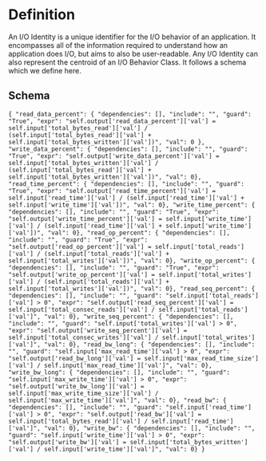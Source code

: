 # Definition
An I/O Identity is a unique identifier for the I/O behavior of an application. It encompasses all of the information required to understand how an application does I/O, but aims to also be user-readable. Any I/O Identity can also represent the centroid of an I/O Behavior Class. It follows a schema which we define here.
## Schema
`
{
    "read_data_percent": {
        "dependencies": [],
        "include": "",
        "guard": "True",
        "expr": "self.output['read_data_percent']['val'] = self.input['total_bytes_read']['val'] / (self.input['total_bytes_read']['val'] + self.input['total_bytes_written']['val'])",
        "val": 0
    },
    "write_data_percent": {
        "dependencies": [],
        "include": "",
        "guard": "True",
        "expr": "self.output['write_data_percent']['val'] = self.input['total_bytes_written']['val'] / (self.input['total_bytes_read']['val'] + self.input['total_bytes_written']['val'])",
        "val": 0},
    "read_time_percent": {
        "dependencies": [],
        "include": "",
        "guard": "True",
        "expr": "self.output['read_time_percent']['val'] = self.input['read_time']['val'] / (self.input['read_time']['val'] + self.input['write_time']['val'])",
        "val": 0},
    "write_time_percent": {
        "dependencies": [],
        "include": "",
        "guard": "True",
        "expr": "self.output['write_time_percent']['val'] = self.input['write_time']['val'] / (self.input['read_time']['val'] + self.input['write_time']['val'])",
        "val": 0},
    "read_op_percent": {
        "dependencies": [],
        "include": "",
        "guard": "True",
        "expr": "self.output['read_op_percent']['val'] = self.input['total_reads']['val'] / (self.input['total_reads']['val'] + self.input['total_writes']['val'])",
        "val": 0},
    "write_op_percent": {
        "dependencies": [],
        "include": "",
        "guard": "True",
        "expr": "self.output['write_op_percent']['val'] = self.input['total_writes']['val'] / (self.input['total_reads']['val'] + self.input['total_writes']['val'])",
        "val": 0},
    "read_seq_percent": {
        "dependencies": [],
        "include": "",
        "guard": "self.input['total_reads']['val'] > 0",
        "expr": "self.output['read_seq_percent']['val'] = self.input['total_consec_reads']['val'] / self.input['total_reads']['val']",
        "val": 0},
    "write_seq_percent": {
        "dependencies": [],
        "include": "",
        "guard": "self.input['total_writes']['val'] > 0",
        "expr": "self.output['write_seq_percent']['val'] = self.input['total_consec_writes']['val'] / self.input['total_writes']['val']",
        "val": 0},
    "read_bw_long": {
        "dependencies": [],
        "include": "",
        "guard": "self.input['max_read_time']['val'] > 0",
        "expr": "self.output['read_bw_long']['val'] = self.input['max_read_time_size']['val'] / self.input['max_read_time']['val']",
        "val": 0},
    "write_bw_long": {
        "dependencies": [],
        "include": "",
        "guard": "self.input['max_write_time']['val'] > 0",
        "expr": "self.output['write_bw_long']['val'] = self.input['max_write_time_size']['val'] / self.input['max_write_time']['val']",
        "val": 0},
    "read_bw": {
        "dependencies": [],
        "include": "",
        "guard": "self.input['read_time']['val'] > 0",
        "expr": "self.output['read_bw']['val'] = self.input['total_bytes_read']['val'] / self.input['read_time']['val']",
        "val": 0},
    "write_bw": {
        "dependencies": [],
        "include": "",
        "guard": "self.input['write_time']['val'] > 0",
        "expr": "self.output['write_bw']['val'] = self.input['total_bytes_written']['val'] / self.input['write_time']['val']",
        "val": 0}
}
`
